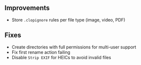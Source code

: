 ## Improvements

- Store `.clopignore` rules per file type (image, video, PDF)

## Fixes

- Create directories with full permissions for multi-user support
- Fix first rename action failing
- Disable `Strip EXIF` for HEICs to avoid invalid files
